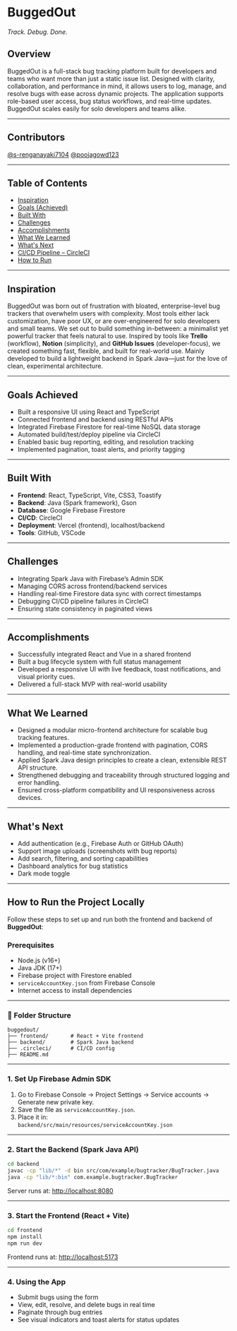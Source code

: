# BuggedOut  
*Track. Debug. Done.*

## Overview  
BuggedOut is a full-stack bug tracking platform built for developers and teams who want more than just a static issue list. Designed with clarity, collaboration, and performance in mind, it allows users to log, manage, and resolve bugs with ease across dynamic projects. The application supports role-based user access, bug status workflows, and real-time updates. BuggedOut scales easily for solo developers and teams alike.

---

## Contributors  
[@s-renganayaki7104](https://github.com/s-renganayaki7104)
[@poojagowd123](https://github.com/poojagowd123)

---

## Table of Contents  
- [Inspiration](#inspiration)  
- [Goals (Achieved)](#goals-achieved)  
- [Built With](#built-with)  
- [Challenges](#challenges)  
- [Accomplishments](#accomplishments)  
- [What We Learned](#what-we-learned)  
- [What's Next](#whats-next)  
- [CI/CD Pipeline – CircleCI](#cicd-pipeline--circleci)  
- [How to Run](#how-to-run)

---

## Inspiration  

BuggedOut was born out of frustration with bloated, enterprise-level bug trackers that overwhelm users with complexity. Most tools either lack customization, have poor UX, or are over-engineered for solo developers and small teams. We set out to build something in-between: a minimalist yet powerful tracker that feels natural to use. Inspired by tools like **Trello** (workflow), **Notion** (simplicity), and **GitHub Issues** (developer-focus), we created something fast, flexible, and built for real-world use. Mainly developed to build a lightweight backend in Spark Java—just for the love of clean, experimental architecture.

---

## Goals Achieved  

- Built a responsive UI using React and TypeScript  
- Connected frontend and backend using RESTful APIs  
- Integrated Firebase Firestore for real-time NoSQL data storage  
- Automated build/test/deploy pipeline via CircleCI  
- Enabled basic bug reporting, editing, and resolution tracking  
- Implemented pagination, toast alerts, and priority tagging

---

## Built With  

-  **Frontend**: React, TypeScript, Vite, CSS3, Toastify  
- **Backend**: Java (Spark framework), Gson  
- **Database**: Google Firebase Firestore  
- **CI/CD**: CircleCI  
- **Deployment**: Vercel (frontend), localhost/backend  
- **Tools**: GitHub, VSCode

---

## Challenges  

- Integrating Spark Java with Firebase’s Admin SDK  
- Managing CORS across frontend/backend services  
- Handling real-time Firestore data sync with correct timestamps  
- Debugging CI/CD pipeline failures in CircleCI  
- Ensuring state consistency in paginated views

---

## Accomplishments 

-  Successfully integrated React and Vue in a shared frontend   
-  Built a bug lifecycle system with full status management  
-  Developed a responsive UI with live feedback, toast notifications, and visual priority cues. 
-  Delivered a full-stack MVP with real-world usability

---

## What We Learned  

- Designed a modular micro-frontend architecture for scalable bug tracking features.
- Implemented a production-grade frontend with pagination, CORS handling, and real-time state synchronization.
- Applied Spark Java design principles to create a clean, extensible REST API structure.
- Strengthened debugging and traceability through structured logging and error handling.
- Ensured cross-platform compatibility and UI responsiveness across devices.

---

## What's Next  

-  Add authentication (e.g., Firebase Auth or GitHub OAuth)  
- Support image uploads (screenshots with bug reports)  
- Add search, filtering, and sorting capabilities  
- Dashboard analytics for bug statistics  
- Dark mode toggle

---

##  How to Run the Project Locally  
Follow these steps to set up and run both the frontend and backend of **BuggedOut**:

###  Prerequisites
- Node.js (v16+)
- Java JDK (17+)
- Firebase project with Firestore enabled
- `serviceAccountKey.json` from Firebase Console
- Internet access to install dependencies

---

### 📁 Folder Structure
```
buggedout/
├── frontend/       # React + Vite frontend
├── backend/        # Spark Java backend
├── .circleci/      # CI/CD config
├── README.md
```

---

###  1. Set Up Firebase Admin SDK
1. Go to Firebase Console → Project Settings → Service accounts → Generate new private key.
2. Save the file as `serviceAccountKey.json`.
3. Place it in:  
   `backend/src/main/resources/serviceAccountKey.json`

---

###  2. Start the Backend (Spark Java API)
```bash
cd backend
javac -cp "lib/*" -d bin src/com/example/bugtracker/BugTracker.java
java -cp "lib/*:bin" com.example.bugtracker.BugTracker
```
Server runs at: [http://localhost:8080](http://localhost:8080)

---

###  3. Start the Frontend (React + Vite)
```bash
cd frontend
npm install
npm run dev
```
Frontend runs at: [http://localhost:5173](http://localhost:5173)

---

###  4. Using the App
- Submit bugs using the form  
- View, edit, resolve, and delete bugs in real time  
- Paginate through bug entries  
- See visual indicators and toast alerts for status updates  
